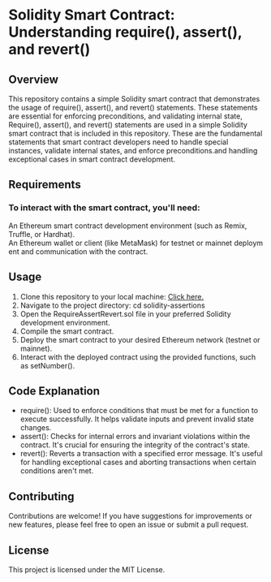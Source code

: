 # Solidity Smart Contract: Understanding require(), assert(), and revert()

## Overview
This repository contains a simple Solidity smart contract that demonstrates the usage of require(), assert(), and revert() statements. These statements are essential for enforcing preconditions, and validating internal state, Require(), assert(), and revert() statements are used in a simple Solidity smart contract that is included in this repository. These are the fundamental statements that smart contract developers need to handle special instances, validate internal states, and enforce preconditions.and handling exceptional cases in smart contract development.

## Requirements

### To interact with the smart contract, you'll need:
An Ethereum smart contract development environment (such as Remix, Truffle, or Hardhat). An Ethereum wallet or client (like MetaMask) for testnet or mainnet deployment and communication with the contract. 

## Usage
1. Clone this repository to your local machine: [Click here.](https://github.com/xlia023/Functions-and-Errors.git)
2. Navigate to the project directory: cd solidity-assertions
3. Open the RequireAssertRevert.sol file in your preferred Solidity development environment.
4.  Compile the smart contract.
5. Deploy the smart contract to your desired Ethereum network (testnet or mainnet).
6. Interact with the deployed contract using the provided functions, such as setNumber().

## Code Explanation
- require(): Used to enforce conditions that must be met for a function to execute successfully. It helps validate inputs and prevent invalid state changes.
- assert(): Checks for internal errors and invariant violations within the contract. It's crucial for ensuring the integrity of the contract's state.
- revert(): Reverts a transaction with a specified error message. It's useful for handling exceptional cases and aborting transactions when certain conditions aren't met.

## Contributing
Contributions are welcome! If you have suggestions for improvements or new features, please feel free to open an issue or submit a pull request.

## License
This project is licensed under the MIT License.
